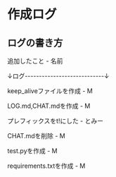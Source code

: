 # 作成ログ

## ログの書き方
追加したこと - 名前

↓ログ----------------------------↓

keep_aliveファイルを作成 - M

LOG.md,CHAT.mdを作成 - M

プレフィックスをt!にした - とみー

CHAT.mdを削除 - M

test.pyを作成 - M

requirements.txtを作成 - M
